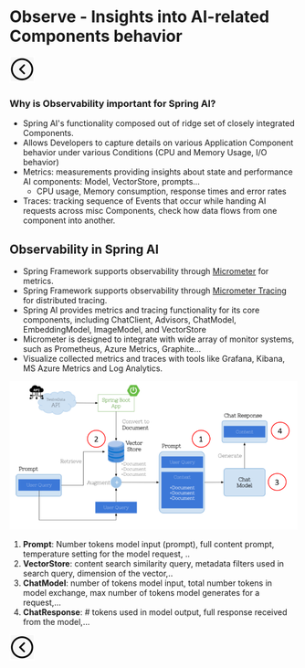 # Observe - Insights into AI-related Components behavior
[<img src="../images/back.png">](../presentation)

### Why is Observability important for Spring AI?
- Spring AI's functionality composed out of ridge set of closely integrated Components.
- Allows Developers to capture details on various Application Component behavior under various Conditions (CPU and Memory Usage, I/O behavior)
- Metrics: measurements providing insights about state and performance AI components: Model, VectorStore, prompts...
  - CPU usage, Memory consumption, response times and error rates
- Traces: tracking sequence of Events that occur while handing AI requests across misc Components, check how data flows from one component into another.

## Observability in Spring AI
- Spring Framework supports observability through [Micrometer](https://micrometer.io/) for metrics.
- Spring Framework supports observability through [Micrometer Tracing](https://micrometer.io/docs/tracing) for distributed tracing.
- Spring AI provides metrics and tracing functionality for its core components, including ChatClient, Advisors, ChatModel, EmbeddingModel, ImageModel, and VectorStore
- Micrometer is designed to integrate with wide array of monitor systems, such as Prometheus, Azure Metrics, Graphite...
- Visualize collected metrics and traces with tools like Grafana, Kibana, MS Azure Metrics and Log Analytics.
  
<img title="Retrieval Augmented Generation (RAG) technique" alt="Alt text" src="../images/observability.png">

1. **Prompt**: Number tokens model input (prompt), full content prompt, temperature setting for the model request, ..
2. **VectorStore**: content search similarity query, metadata filters used in search query, dimension of the vector,..
3. **ChatModel**: number of tokens model input, total number tokens in model exchange, max number of tokens model generates for a request,...
4. **ChatResponse**: # tokens used in model output, full response received from the model,...

[<img src="../images/back.png">](../presentation)
